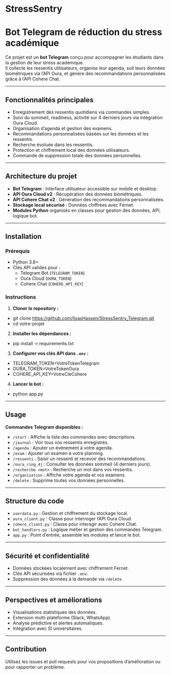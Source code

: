 # StressSentry 
# Bot Telegram de réduction du stress académique

Ce projet est un **bot Telegram** conçu pour accompagner les étudiants dans la gestion de leur stress académique.  
Il collecte les ressentis utilisateurs, organise leur agenda, suit leurs données biométriques via l’API Oura, et génère des recommandations personnalisées grâce à l’API Cohere Chat.

---

## Fonctionnalités principales

- Enregistrement des ressentis quotidiens via commandes simples.  
- Suivi du sommeil, readiness, activité sur 4 derniers jours via intégration Oura Cloud.  
- Organisation d’agenda et gestion des examens.  
- Recommandations personnalisées basées sur les données et les ressentis.  
- Recherche évoluée dans les ressentis.  
- Protection et chiffrement local des données utilisateurs.  
- Commande de suppression totale des données personnelles.

---

## Architecture du projet

- **Bot Telegram** : Interface utilisateur accessible sur mobile et desktop.  
- **API Oura Cloud v2** : Récupération des données biométriques.  
- **API Cohere Chat v2** : Génération des recommandations personnalisées.  
- **Stockage local sécurisé** : Données chiffrées avec Fernet.  
- **Modules Python** organisés en classes pour gestion des données, API, logique bot.

---

## Installation

### Prérequis

- Python 3.8+  
- Clés API valides pour :
  - Telegram Bot (`TELEGRAM_TOKEN`)
  - Oura Cloud (`OURA_TOKEN`)
  - Cohere Chat (`COHERE_API_KEY`)

### Instructions 
1. **Cloner le repository :**
- git clone https://github.com/IlyasHassen/StressSentry_Telegram.git
- cd votre-projet

2. **Installer les dépendances :**
- pip install -r requirements.txt

3. **Configurer vos clés API dans `.env` :**
- TELEGRAM_TOKEN=VotreTokenTelegram
- OURA_TOKEN=VotreTokenOura
- COHERE_API_KEY=VotreCleCohere

4. **Lancer le bot :**
- python app.py


---

## Usage

**Commandes Telegram disponibles :**
- `/start` : Affiche la liste des commandes avec descriptions.  
- `/journal` : Voir tous vos ressentis enregistrés.  
- `/agenda` : Ajouter un événement à votre agenda.  
- `/exam` : Ajouter un examen à votre planning.  
- `/ressenti` : Saisir un ressenti et recevoir des recommandations.  
- `/oura_ring_4j` : Consulter les données sommeil (4 derniers jours).  
- `/recherche <mot>` : Recherche un mot dans vos ressentis.  
- `/organisation` : Affiche votre agenda et vos examens.  
- `/delete` : Supprime toutes vos données personnelles.

---

## Structure du code

- `userdata.py` : Gestion et chiffrement du stockage local.  
- `oura_client.py` : Classe pour interroger l’API Oura Cloud.  
- `cohere_client.py` : Classe pour interagir avec Cohere Chat.  
- `bot_handlers.py` : Logique métier et gestion des commandes Telegram.  
- `app.py` : Point d’entrée, assemble les modules et lance le bot.

---

## Sécurité et confidentialité

- Données stockées localement avec chiffrement Fernet.  
- Clés API sécurisées via fichier `.env`.  
- Suppression des données à la demande via `/delete`.

---

## Perspectives et améliorations

- Visualisations statistiques des données.  
- Extension multi-plateforme (Slack, WhatsApp).  
- Analyse prédictive et alertes automatiques.  
- Intégration avec SI universitaires.

---

## Contribution

Utilisez les issues et pull requests pour vos propositions d’amélioration ou pour rapporter un problème.




